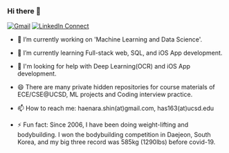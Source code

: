 ### Hi there :wave:

[![Gmail](https://img.shields.io/badge/%20-Send%20Mail-black?color=14171A&labelColor=ef5350&logo=gmail&logoColor=ffffff)](mailto:has163@ucsd.edu?subject=From%20GitHub&cc=has163@ucsd.edu&body=Hi,%20there.%20Found%20you%20from%20GitHub.)
[![LinkedIn Connect](https://img.shields.io/badge/%20-Connect-black?color=14171A&labelColor=212121&logo=linkedin&logoColor=ffffff)](https://www.linkedin.com/in/haenara-shin/)

- 🔭 I’m currently working on 'Machine Learning and Data Science'. 
- 🌱 I’m currently learning Full-stack web, SQL, and iOS App development.
- 🤔 I'm looking for help with Deep Learning(OCR) and iOS App development.
- 😄 There are many private hidden repositories for course materials of ECE/CSE@UCSD, ML projects and Coding interview practice.
- 📫 How to reach me: haenara.shin(at)gmail.com, has163(at)ucsd.edu

- ⚡ Fun fact: Since 2006, I have been doing weight-lifting and bodybuilding. I won the bodybuilding competition in Daejeon, South Korea, and my big three record was 585kg (1290lbs) before covid-19.


<!--
**haenara-shin/haenara-shin** is a ✨ _special_ ✨ repository because its `README.md` (this file) appears on your GitHub profile.

Here are some ideas to get you started:

- 🔭 I’m currently working on 'Machine Learning and Data Science' and 'Materials Science and Engineering.' 
- 🌱 I’m currently learning Reinforcement Learning, Generative Adversarial Networks, Recommender System, and GPU Programming.
- 👯 I’m looking to collaborate on Machine Learning applied to Materials Science, Deep Learning to Computer Vision, Reinforcement Learning to Baduk(GO) and Recommender system building.
- 🤔 I'm looking for help with Machine Learning and iOS App development. 
- 💬 Ask me about anything you may have
- 📫 How to reach me: haenara.shin(at)gmail.com, has163(at)ucsd.edu
- 😄 There are many private hidden repositories for course materials of ECE/CSE@UCSD, ML projects(competition, personal projects) and Coding interview practice(LeetCode problem solving) here.
- ⚡ Fun fact: Since 2006, I have been doing weight-lifting and bodybuilding. I won the bodybuilding competition in Daejeon, South Korea, and my big three record is 585kg (1290lbs).
-->
